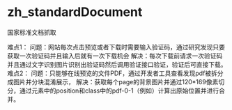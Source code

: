 # zh_standardDocument
国家标准文档抓取

难点1：
  问题：网站每次点击预览或者下载时需要输入验证码，通过研究发现只要获取一次验证码并且输入后就有一次下载机会
  解决：每次下载前请求一次验证码并且通过文字识别图片识别出验证码然后调用验证接口验证，验证后可直接下载。
难点2：
  问题：只能够在线预览的文件PDF，通过开发者工具查看发现pdf被拆分成图片并分块混淆展示，
  解决：获取每个page的背景图片并通过120*169像素切分，通过元素中的position和class中的pdf-0-1（例如）计算出原始位置并进行合并。
